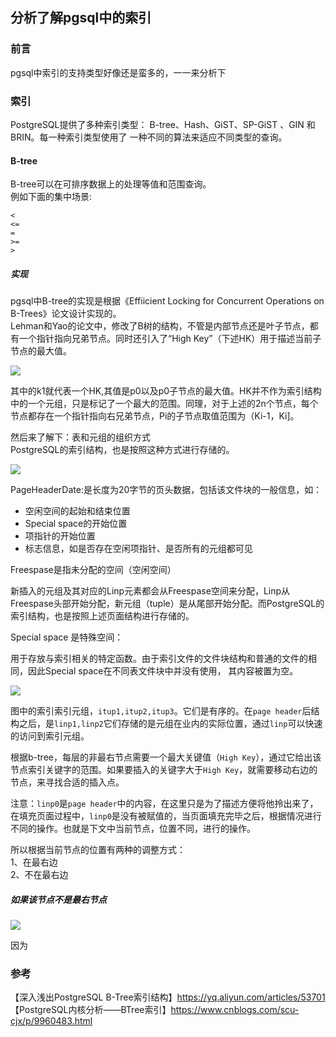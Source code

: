 ## 分析了解pgsql中的索引  

### 前言

pgsql中索引的支持类型好像还是蛮多的，一一来分析下  

### 索引

PostgreSQL提供了多种索引类型： B-tree、Hash、GiST、SP-GiST 、GIN 和 BRIN。每一种索引类型使用了 一种不同的算法来适应不同类型的查询。

#### B-tree

B-tree可以在可排序数据上的处理等值和范围查询。  
例如下面的集中场景:  
````
<
<=
=
>=
>

````

##### 实现

pgsql中B-tree的实现是根据《Effiicient Locking for Concurrent Operations on B-Trees》论文设计实现的。  
Lehman和Yao的论文中，修改了B树的结构，不管是内部节点还是叶子节点，都有一个指针指向兄弟节点。同时还引入了“High Key”（下述HK）用于描述当前子节点的最大值。  

![](https://img2020.cnblogs.com/blog/1237626/202004/1237626-20200429090003097-1404023179.png)

其中的k1就代表一个HK,其值是p0以及p0子节点的最大值。HK并不作为索引结构中的一个元组，只是标记了一个最大的范围。同理，对于上述的2n个节点，每个节点都存在一个指针指向右兄弟节点，Pi的子节点取值范围为（Ki-1，Ki]。  

然后来了解下：表和元组的组织方式  
PostgreSQL的索引结构，也是按照这种方式进行存储的。  

![](https://img2020.cnblogs.com/blog/1237626/202004/1237626-20200429093159100-190402728.png)

PageHeaderDate:是长度为20字节的页头数据，包括该文件块的一般信息，如：  

- 空闲空间的起始和结束位置  
- Special space的开始位置  
- 项指针的开始位置  
- 标志信息，如是否存在空闲项指针、是否所有的元组都可见  


Freespase是指未分配的空间（空闲空间）  

新插入的元组及其对应的Linp元素都会从Freespase空间来分配，Linp从Freespase头部开始分配，新元组（tuple）是从尾部开始分配。而PostgreSQL的索引结构，也是按照上述页面结构进行存储的。  

Special space 是特殊空间：  

用于存放与索引相关的特定函数。由于索引文件的文件块结构和普通的文件的相同，因此Special space在不同表文件块中并没有使用，
其内容被置为空。


![](https://img2020.cnblogs.com/blog/1237626/202004/1237626-20200429221737736-575274913.png)

图中的索引索引元组，`itup1,itup2,itup3`。它们是有序的。在`page header`后结构之后，是`linp1,linp2`它们存储的是元组在业内的实际位置，通过`linp`可以快速的访问到索引元组。  

根据b-tree，每层的非最右节点需要一个最大关键值（`High Key`），通过它给出该节点索引关键字的范围。如果要插入的关键字大于`High Key`，就需要移动右边的节点，来寻找合适的插入点。  

注意：`linp0`是`page header`中的内容，在这里只是为了描述方便将他拎出来了，在填充页面过程中，`linp0`是没有被赋值的，当页面填充完毕之后，根据情况进行不同的操作。也就是下文中当前节点，位置不同，进行的操作。  


所以根据当前节点的位置有两种的调整方式：  
1、在最右边  
2、不在最右边   

##### 如果该节点不是最右节点

![](https://img2020.cnblogs.com/blog/1237626/202004/1237626-20200430092157575-1379457987.png)

因为





 

### 参考

【深入浅出PostgreSQL B-Tree索引结构】https://yq.aliyun.com/articles/53701   
【PostgreSQL内核分析——BTree索引】https://www.cnblogs.com/scu-cjx/p/9960483.html    